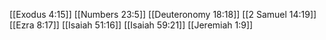 [[Exodus 4:15]]
[[Numbers 23:5]]
[[Deuteronomy 18:18]]
[[2 Samuel 14:19]]
[[Ezra 8:17]]
[[Isaiah 51:16]]
[[Isaiah 59:21]]
[[Jeremiah 1:9]]
